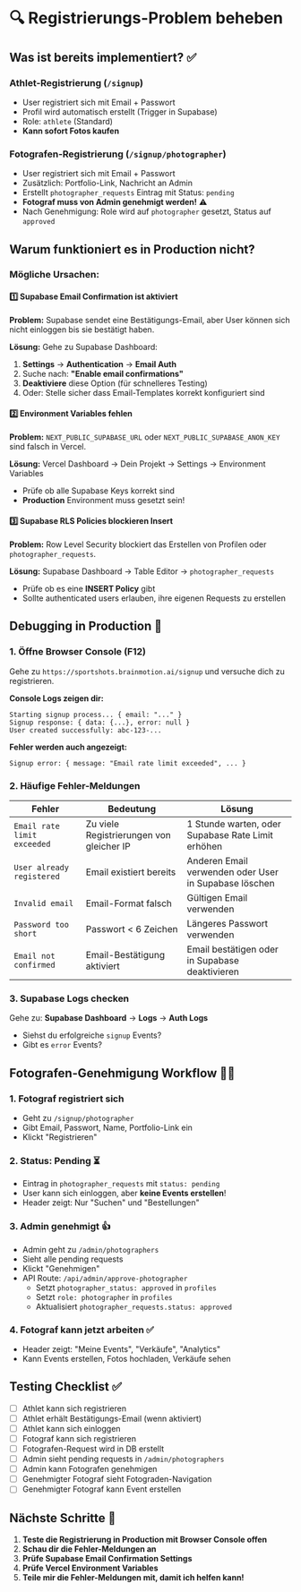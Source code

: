 # 🔍 Registrierungs-Problem beheben

## Was ist bereits implementiert? ✅

### Athlet-Registrierung (`/signup`)
- User registriert sich mit Email + Passwort
- Profil wird automatisch erstellt (Trigger in Supabase)
- Role: `athlete` (Standard)
- **Kann sofort Fotos kaufen**

### Fotografen-Registrierung (`/signup/photographer`)
- User registriert sich mit Email + Passwort
- Zusätzlich: Portfolio-Link, Nachricht an Admin
- Erstellt `photographer_requests` Eintrag mit Status: `pending`
- **Fotograf muss von Admin genehmigt werden!** ⚠️
- Nach Genehmigung: Role wird auf `photographer` gesetzt, Status auf `approved`

## Warum funktioniert es in Production nicht?

### Mögliche Ursachen:

#### 1️⃣ **Supabase Email Confirmation ist aktiviert**

**Problem:** Supabase sendet eine Bestätigungs-Email, aber User können sich nicht einloggen bis sie bestätigt haben.

**Lösung:** Gehe zu Supabase Dashboard:
1. **Settings** → **Authentication** → **Email Auth**
2. Suche nach: **"Enable email confirmations"**
3. **Deaktiviere** diese Option (für schnelleres Testing)
4. Oder: Stelle sicher dass Email-Templates korrekt konfiguriert sind

#### 2️⃣ **Environment Variables fehlen**

**Problem:** `NEXT_PUBLIC_SUPABASE_URL` oder `NEXT_PUBLIC_SUPABASE_ANON_KEY` sind falsch in Vercel.

**Lösung:** Vercel Dashboard → Dein Projekt → Settings → Environment Variables
- Prüfe ob alle Supabase Keys korrekt sind
- **Production** Environment muss gesetzt sein!

#### 3️⃣ **Supabase RLS Policies blockieren Insert**

**Problem:** Row Level Security blockiert das Erstellen von Profilen oder `photographer_requests`.

**Lösung:** Supabase Dashboard → Table Editor → `photographer_requests`
- Prüfe ob es eine **INSERT Policy** gibt
- Sollte authenticated users erlauben, ihre eigenen Requests zu erstellen

## Debugging in Production 🔧

### 1. Öffne Browser Console (F12)
Gehe zu `https://sportshots.brainmotion.ai/signup` und versuche dich zu registrieren.

**Console Logs zeigen dir:**
```
Starting signup process... { email: "..." }
Signup response: { data: {...}, error: null }
User created successfully: abc-123-...
```

**Fehler werden auch angezeigt:**
```
Signup error: { message: "Email rate limit exceeded", ... }
```

### 2. Häufige Fehler-Meldungen

| Fehler | Bedeutung | Lösung |
|--------|-----------|--------|
| `Email rate limit exceeded` | Zu viele Registrierungen von gleicher IP | 1 Stunde warten, oder Supabase Rate Limit erhöhen |
| `User already registered` | Email existiert bereits | Anderen Email verwenden oder User in Supabase löschen |
| `Invalid email` | Email-Format falsch | Gültigen Email verwenden |
| `Password too short` | Passwort < 6 Zeichen | Längeres Passwort verwenden |
| `Email not confirmed` | Email-Bestätigung aktiviert | Email bestätigen oder in Supabase deaktivieren |

### 3. Supabase Logs checken

Gehe zu: **Supabase Dashboard** → **Logs** → **Auth Logs**
- Siehst du erfolgreiche `signup` Events?
- Gibt es `error` Events?

## Fotografen-Genehmigung Workflow 👨‍💼

### 1. Fotograf registriert sich
- Geht zu `/signup/photographer`
- Gibt Email, Passwort, Name, Portfolio-Link ein
- Klickt "Registrieren"

### 2. Status: Pending ⏳
- Eintrag in `photographer_requests` mit `status: pending`
- User kann sich einloggen, aber **keine Events erstellen**!
- Header zeigt: Nur "Suchen" und "Bestellungen"

### 3. Admin genehmigt 👍
- Admin geht zu `/admin/photographers`
- Sieht alle pending requests
- Klickt "Genehmigen"
- API Route: `/api/admin/approve-photographer`
  - Setzt `photographer_status: approved` in `profiles`
  - Setzt `role: photographer` in `profiles`
  - Aktualisiert `photographer_requests.status: approved`

### 4. Fotograf kann jetzt arbeiten ✅
- Header zeigt: "Meine Events", "Verkäufe", "Analytics"
- Kann Events erstellen, Fotos hochladen, Verkäufe sehen

## Testing Checklist ✅

- [ ] Athlet kann sich registrieren
- [ ] Athlet erhält Bestätigungs-Email (wenn aktiviert)
- [ ] Athlet kann sich einloggen
- [ ] Fotograf kann sich registrieren
- [ ] Fotografen-Request wird in DB erstellt
- [ ] Admin sieht pending requests in `/admin/photographers`
- [ ] Admin kann Fotografen genehmigen
- [ ] Genehmigter Fotograf sieht Fotograden-Navigation
- [ ] Genehmigter Fotograf kann Event erstellen

## Nächste Schritte 🚀

1. **Teste die Registrierung in Production mit Browser Console offen**
2. **Schau dir die Fehler-Meldungen an**
3. **Prüfe Supabase Email Confirmation Settings**
4. **Prüfe Vercel Environment Variables**
5. **Teile mir die Fehler-Meldungen mit, damit ich helfen kann!**

